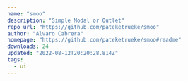 ```yaml
---
name: "smoo"
description: "Simple Modal or Outlet"
repo_url: "https://github.com/pateketrueke/smoo"
author: "Alvaro Cabrera"
homepage: "https://github.com/pateketrueke/smoo#readme"
downloads: 24
updated: "2022-08-12T20:20:28.814Z"
tags: 
  - ui
---
```

